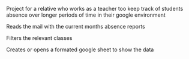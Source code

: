 Project for a relative who works as a teacher too keep track of students absence over longer periods of time in their google environment

Reads the mail with the current months absence reports

Filters the relevant classes

Creates or opens a formated google sheet to show the data
